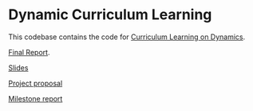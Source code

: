 # Dynamic Curriculum Learning

This codebase contains the code for [Curriculum Learning on Dynamics](https://drive.google.com/file/d/1a1zLze6m8qX1TtGIMY_1-KHqCfHGW3cY/view?usp=sharing).

[Final Report](https://drive.google.com/file/d/1a1zLze6m8qX1TtGIMY_1-KHqCfHGW3cY/view?usp=sharing).

[Slides](https://docs.google.com/presentation/d/1PnNBXTVszvJFtj7o1RBMIZ2UhKqGL-cgOnwc5ihWLlE/edit?usp=sharing)

[Project proposal](https://docs.google.com/document/d/1sPbnma2vZWSOpRkEUGOlhOyO6Ne37WXsnKuq-9Mo6Ys/edit)

[Milestone report](https://www.overleaf.com/project/5bd624475fd48803d7b86ac9)

